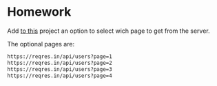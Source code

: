# Homework
Add [to this](https://github.com/AnnaKarpf/Full-stack-4578_25/tree/master/02_Angular/Day%2005_30.08.2018/02_ajax%20request) project an option to select wich page to get from the server.   

The optional pages are:
```bash
https://reqres.in/api/users?page=1
https://reqres.in/api/users?page=2
https://reqres.in/api/users?page=3
https://reqres.in/api/users?page=4
```
